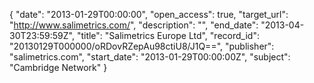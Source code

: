 {
  "date": "2013-01-29T00:00:00", 
  "open_access": true, 
  "target_url": "http://www.salimetrics.com/", 
  "description": "", 
  "end_date": "2013-04-30T23:59:59Z", 
  "title": "Salimetrics Europe Ltd", 
  "record_id": "20130129T000000/oRDovRZepAu98ctiU8/J1Q==", 
  "publisher": "salimetrics.com", 
  "start_date": "2013-01-29T00:00:00Z", 
  "subject": "Cambridge Network"
}

